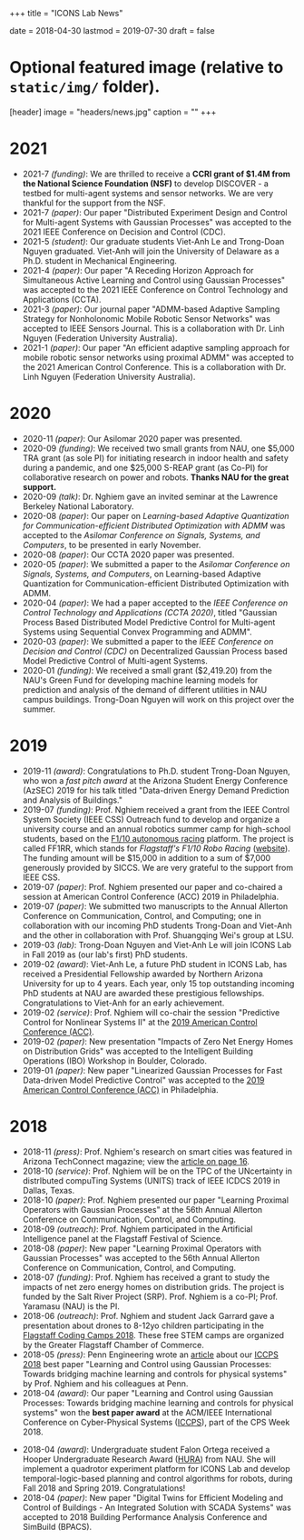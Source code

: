+++
title = "ICONS Lab News"

date = 2018-04-30
lastmod = 2019-07-30
draft = false

# Optional featured image (relative to `static/img/` folder).
[header]
image = "headers/news.jpg"
caption = ""
+++

# 2021
- 2021-7 *(funding)*: We are thrilled to receive a **CCRI grant of $1.4M from the National Science Foundation (NSF)** to develop DISCOVER - a testbed for multi-agent systems and sensor networks.  We are very thankful for the support from the NSF.
- 2021-7 *(paper)*: Our paper "Distributed Experiment Design and Control for Multi-agent Systems with Gaussian Processes" was accepted to the 2021 IEEE Conference on Decision and Control (CDC).
- 2021-5 *(student)*: Our graduate students Viet-Anh Le and Trong-Doan Nguyen graduated.  Viet-Anh will join the University of Delaware as a Ph.D. student in Mechanical Engineering.
- 2021-4 *(paper)*: Our paper "A Receding Horizon Approach for Simultaneous Active Learning and Control using Gaussian Processes" was accepted to the 2021 IEEE Conference on Control Technology and Applications (CCTA).
- 2021-3 *(paper)*: Our journal paper "ADMM-based Adaptive Sampling Strategy for Nonholonomic Mobile Robotic Sensor Networks" was accepted to IEEE Sensors Journal.  This is a collaboration with Dr. Linh Nguyen (Federation University Australia).
- 2021-1 *(paper)*: Our paper "An efficient adaptive sampling approach for mobile robotic sensor networks using proximal ADMM" was accepted to the 2021 American Control Conference.  This is a collaboration with Dr. Linh Nguyen (Federation University Australia).

# 2020
- 2020-11 *(paper)*: Our Asilomar 2020 paper was presented.
- 2020-09 *(funding)*: We received two small grants from NAU, one $5,000 TRA grant (as sole PI) for initiating research in indoor health and safety during a pandemic, and one $25,000 S-REAP grant (as Co-PI) for collaborative research on power and robots.  **Thanks NAU for the great support.**
- 2020-09 *(talk)*: Dr. Nghiem gave an invited seminar at the Lawrence Berkeley National Laboratory.
- 2020-08 *(paper)*: Our paper on *Learning-based Adaptive Quantization for Communication-efficient Distributed Optimization with ADMM* was accepted to the *Asilomar Conference on Signals, Systems, and Computers*, to be presented in early November.
- 2020-08 *(paper)*: Our CCTA 2020 paper was presented.
- 2020-05 *(paper)*: We submitted a paper to the *Asilomar Conference on Signals, Systems, and Computers*, on Learning-based Adaptive Quantization for Communication-efficient Distributed Optimization with ADMM.
- 2020-04 *(paper)*: We had a paper accepted to the *IEEE Conference on Control Technology and Applications (CCTA 2020)*, titled "Gaussian Process Based Distributed Model Predictive Control for Multi-agent Systems using Sequential Convex Programming and ADMM".
- 2020-03 *(paper)*: We submitted a paper to the *IEEE Conference on Decision and Control (CDC)* on Decentralized Gaussian Process based Model Predictive Control of Multi-agent Systems.
- 2020-01 *(funding)*: We received a small grant ($2,419.20) from the NAU's Green Fund for developing machine learning models for prediction and analysis of the demand of different utilities in NAU campus buildings.  Trong-Doan Nguyen will work on this project over the summer.

# 2019

- 2019-11 *(award)*: Congratulations to Ph.D. student Trong-Doan Nguyen, who won a *fast pitch award* at the Arizona Student Energy Conference (AzSEC) 2019 for his talk titled "Data-driven Energy Demand Prediction and Analysis of Buildings."
- 2019-07 *(funding)*: Prof. Nghiem received a grant from the IEEE Control System Society (IEEE CSS) Outreach fund to develop and organize a university course and an annual robotics summer camp for high-school students, based on the [F1/10 autonomous racing](http://f1tenth.org/) platform.  The project is called FF1RR, which stands for *Flagstaff's F1/10 Robo Racing* ([website](http://ff1rr.nxtlab.org/)).  The funding amount will be $15,000 in addition to a sum of $7,000 generously provided by SICCS.  We are very grateful to the support from IEEE CSS.
- 2019-07 *(paper)*: Prof. Nghiem presented our paper and co-chaired a session at American Control Conference (ACC) 2019 in Philadelphia.
- 2019-07 *(paper)*: We submitted two manuscripts to the Annual Allerton Conference on Communication, Control, and Computing; one in collaboration with our incoming PhD students Trong-Doan and Viet-Anh and the other in collaboration with Prof. Shuangqing Wei's group at LSU.
- 2019-03 *(lab)*: Trong-Doan Nguyen and Viet-Anh Le will join ICONS Lab in Fall 2019 as (our lab's first) PhD students.
- 2019-02 *(award)*: Viet-Anh Le, a future PhD student in ICONS Lab, has received a Presidential Fellowship awarded by Northern Arizona University for up to 4 years.  Each year, only 15 top outstanding incoming PhD students at NAU are awarded these prestigious fellowships.  Congratulations to Viet-Anh for an early achievement.
- 2019-02 *(service)*: Prof. Nghiem will co-chair the session "Predictive Control for Nonlinear Systems II" at the [2019 American Control Conference (ACC)](http://acc2019.a2c2.org/).
- 2019-02 *(paper)*: New presentation "Impacts of Zero Net Energy Homes on Distribution Grids" was accepted to the Intelligent Building Operations (IBO) Workshop in Boulder, Colorado.
- 2019-01 *(paper)*: New paper "Linearized Gaussian Processes for Fast Data-driven Model Predictive Control" was accepted to the [2019 American Control Conference (ACC)](http://acc2019.a2c2.org/) in Philadelphia.

# 2018

- 2018-11 *(press)*: Prof. Nghiem's research on smart cities was featured in Arizona TechConnect magazine; view the [article on page 16](https://issuu.com/tcguy/docs/tc_nov18_final/16).
- 2018-10 *(service)*: Prof. Nghiem will be on the TPC of the UNcertainty in distrIbuted compuTing Systems (UNITS) track of IEEE ICDCS 2019 in Dallas, Texas.
- 2018-10 *(paper)*: Prof. Nghiem presented our paper "Learning Proximal Operators with Gaussian Processes" at the 56th Annual Allerton Conference on Communication, Control, and Computing.
- 2018-09 *(outreach)*: Prof. Nghiem participated in the Artificial Intelligence panel at the Flagstaff Festival of Science.
- 2018-08 *(paper)*: New paper "Learning Proximal Operators with Gaussian Processes" was accepted to the 56th Annual Allerton Conference on Communication, Control, and Computing.
- 2018-07 *(funding)*: Prof. Nghiem has received a grant to study the impacts of net zero energy homes on distribution grids.  The project is funded by the Salt River Project (SRP).  Prof. Nghiem is a co-PI; Prof. Yaramasu (NAU) is the PI. 
- 2018-06 *(outreach)*: Prof. Nghiem and student Jack Garrard gave a presentation about drones to 8-12yo children participating in the [Flagstaff Coding Camps 2018](https://www.flagstaffchamber.com/ready-setcode/).  These free STEM camps are organized by the Greater Flagstaff Chamber of Commerce.
- 2018-05 *(press)*: Penn Engineering wrote an [article](https://medium.com/penn-engineering/penn-engineers-win-award-for-paper-on-ai-for-smart-buildings-48d868352ad8) about our [ICCPS 2018](http://iccps.acm.org/2018/) best paper "Learning and Control using Gaussian Processes: Towards bridging machine learning and controls for physical systems" by Prof. Nghiem and his colleagues at Penn.
- 2018-04 *(award)*: Our paper "Learning and Control using Gaussian Processes: Towards bridging machine learning and controls for physical systems" won the **best paper award** at the ACM/IEEE International Conference on Cyber-Physical Systems ([ICCPS](http://iccps.acm.org/2018/)), part of the CPS Week 2018.
<!-- ICCPS's tweet about our award: {{< tweet 985222267666870279 >}} -->
- 2018-04 *(award)*: Undergraduate student Falon Ortega received a Hooper Undergraduate Research Award ([HURA](https://nau.edu/undergraduate-research/hooper-undergraduate-research-award/)) from NAU. She will implement a quadrotor experiment platform for ICONS Lab and develop temporal-logic-based planning and control algorithms for robots, during Fall 2018 and Spring 2019. Congratulations!
- 2018-04 *(paper)*: New paper "Digital Twins for Efficient Modeling and Control of Buildings - An Integrated Solution with SCADA Systems" was accepted to 2018 Building Performance Analysis Conference and SimBuild (BPACS).
